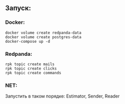 ﻿## Запуск:

### Docker:

```shell
docker volume create redpanda-data
docker volume create postgres-data
docker-compose up -d
```

### Redpanda:

```shell
rpk topic create mails
rpk topic create clicks
rpk topic create commands
```

### NET:

Запустить в таком порядке: Estimator, Sender, Reader